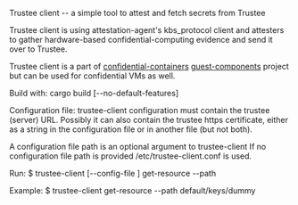 Trustee client -- a simple tool to attest and fetch secrets from Trustee

Trustee client is using attestation-agent's kbs_protocol client and
attesters to gather hardware-based confidential-computing evidence
and send it over to Trustee.

Trustee client is a part of [confidential-containers](https://github.com/confidential-containers)
[guest-components](https://github.com/confidential-containers/guest-components)
project but can be used for confidential VMs as well.



Build with:
    cargo build [--no-default-features]


Configuration file:
trustee-client configuration must contain the trustee (server) URL.
Possibly it can also contain the trustee https certificate, either
as a string in the configuration file or in another file (but not both).

A configuration file path is an optional argument to trustee-client
If no configuration file path is provided /etc/trustee-client.conf is used.

Run:
  $ trustee-client [--config-file <path>] get-resource --path <resource-path>

Example:
  $ trustee-client get-resource --path default/keys/dummy
